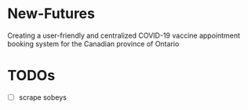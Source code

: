 # New-Futures
Creating a user-friendly and centralized COVID-19 vaccine appointment booking system for the Canadian province of Ontario

# TODOs
 - [ ] scrape sobeys 
